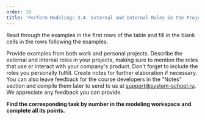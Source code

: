 ```yaml
---
order: 18
title: 'Perform Modeling: 3.4. External and Internal Roles in the Project'
---
```


Read through the examples in the first rows of the table and fill in the blank cells in the rows following the examples.

Provide examples from both work and personal projects. Describe the external and internal roles in your projects, making sure to mention the roles that use or interact with your company's product. Don't forget to include the roles you personally fulfill. Create notes for further elaboration if necessary. You can also leave feedback for the course developers in the "Notes" section and compile them later to send to us at support@system-school.ru. We appreciate any feedback you can provide.

**Find the corresponding task by number in the modeling workspace and complete all its points.**